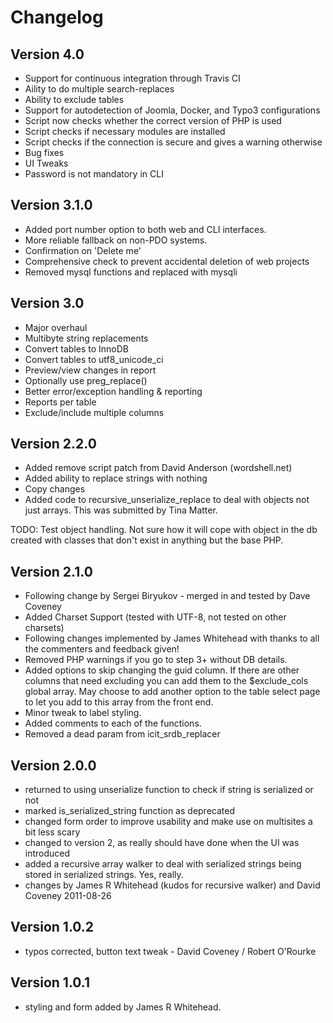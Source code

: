 # Changelog

## Version 4.0
 * Support for continuous integration through Travis CI
 * Aility to do multiple search-replaces
 * Ability to exclude tables
 * Support for autodetection of Joomla, Docker, and Typo3 configurations
 * Script now checks whether the correct version of PHP is used
 * Script checks if necessary modules are installed
 * Script checks if the connection is secure and gives a warning otherwise
 * Bug fixes
 * UI Tweaks
 * Password is not mandatory in CLI

## Version 3.1.0
 * Added port number option to both web and CLI interfaces.
 * More reliable fallback on non-PDO systems.
 * Confirmation on 'Delete me'
 * Comprehensive check to prevent accidental deletion of web projects
 * Removed mysql functions and replaced with mysqli

## Version 3.0
 * Major overhaul
 * Multibyte string replacements
 * Convert tables to InnoDB
 * Convert tables to utf8_unicode_ci
 * Preview/view changes in report
 * Optionally use preg_replace()
 * Better error/exception handling & reporting
 * Reports per table
 * Exclude/include multiple columns

## Version 2.2.0
 * Added remove script patch from David Anderson (wordshell.net)
 * Added ability to replace strings with nothing
 * Copy changes
 * Added code to recursive_unserialize_replace to deal with objects not just arrays. This was submitted by Tina Matter.

 TODO: Test object handling. Not sure how it will cope with object in the
 db created with classes that don't exist in anything but the base PHP.

## Version 2.1.0
 * Following change by Sergei Biryukov - merged in and tested by Dave Coveney
 * Added Charset Support (tested with UTF-8, not tested on other charsets)
 * Following changes implemented by James Whitehead with thanks to all the commenters and feedback given!
 * Removed PHP warnings if you go to step 3+ without DB details.
 * Added options to skip changing the guid column. If there are other columns that need excluding you can add them to the $exclude_cols global array. May choose to add another option to the table select page to let you add to this array from the front end.
 * Minor tweak to label styling.
 * Added comments to each of the functions.
 * Removed a dead param from icit_srdb_replacer

## Version 2.0.0
 * returned to using unserialize function to check if string is serialized or not
 * marked is_serialized_string function as deprecated
 * changed form order to improve usability and make use on multisites a bit less scary
 * changed to version 2, as really should have done when the UI was introduced
 * added a recursive array walker to deal with serialized strings being stored in serialized strings. Yes, really.
 * changes by James R Whitehead (kudos for recursive walker) and David Coveney 2011-08-26

## Version 1.0.2
 * typos corrected, button text tweak - David Coveney / Robert O'Rourke

## Version 1.0.1
 * styling and form added by James R Whitehead.
